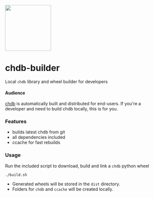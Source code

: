 <img src="https://github.com/chdb-io/chdb/raw/main/docs/_static/snake-chdb.png" width=150>

# chdb-builder
Local `chdb` library and wheel builder for developers

#### Audience
[chdb](https://chdb.io) is automatically built and distributed for end-users. If you're a developer and need to build chdb locally, this is for you. 

### Features
- builds latest chdb from git
- all dependencies included
- ccache for fast rebuilds

### Usage
Run the included script to download, build and link a `chdb` python wheel

```
./build.sh
```

- Generated wheels will be stored in the `dist` directory.
- Folders for `chdb` and `ccache` will be created locally.
